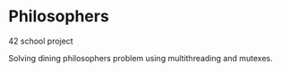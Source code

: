 # Philosophers
42 school project

Solving dining philosophers problem using multithreading and mutexes.
